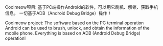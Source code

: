 Coolmeow项目:
基于PC端操作Android的软件，可以用它刷机、解锁、获取手机信息。
一切基于ADB（Android Debug Bridge）操作！


Coolmeow project:
The software based on the PC terminal operation Android can be used to brush, unlock, and obtain the information of the mobile phone.
Everything is based on ADB (Android Debug Bridge) operation!


